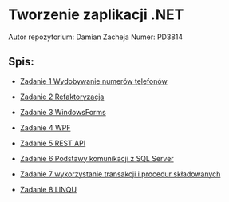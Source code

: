 # Tworzenie zaplikacji .NET 
Autor repozytorium: Damian Zacheja
Numer: PD3814
## Spis: 
- [Zadanie 1 Wydobywanie numerów telefonów](https://github.com/DZacheja/TAN_PAJAK_PD3814/blob/master/%C4%86wiczenie%201/1%20-%20Numer%20telefonu%20na%20stronie/Program.cs)

- [Zadanie 2 Refaktoryzacja](https://github.com/DZacheja/TAN_PAJAK_PD3814/blob/master/%C4%86wiczenie%202/LegacyApp/UserService.cs)

- [Zadanie 3 WindowsForms](https://github.com/DZacheja/TAN_PAJAK_PD3814/tree/master/%C4%86wiczenie%203/Dziekanat)

- [Zadanie 4 WPF](https://github.com/DZacheja/TAN_PAJAK_PD3814/tree/master/%C4%86wiczenie%204/WpfExample)

- [Zadanie 5 REST API](https://github.com/DZacheja/TAN_PAJAK_PD3814/blob/master/%C4%86wiczenie%205/StudentsAPI/Controllers/StudentsController.cs)

- [Zadanie 6 Podstawy komunikacji z SQL Server](https://github.com/DZacheja/TAN_PAJAK_PD3814/tree/master/%C4%86wiczenie%206/AnimalAPI)

- [Zadanie 7 wykorzystanie transakcji i procedur składowanych](https://github.com/DZacheja/TAN_PAJAK_PD3814/tree/master/%C4%86wiczenie%207/WarehouseAPI)

- [Zadanie 8 LINQU](https://github.com/DZacheja/TAN_PAJAK_PD3814/blob/master/%C4%86wiczenie%208/LinqCwiczenia2/LinqTutorials/LinqTasks.cs)
